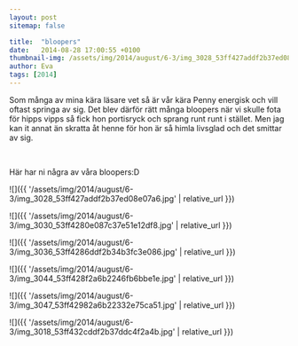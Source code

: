 ```yaml
---
layout: post
sitemap: false

title:  "bloopers"
date:   2014-08-28 17:00:55 +0100
thumbnail-img: /assets/img/2014/august/6-3/img_3028_53ff427addf2b37ed08e07a6.jpg
author: Eva
tags: [2014]
---
```


Som många av mina kära läsare vet så är vår kära Penny energisk och vill oftast springa av sig. Det blev därför rätt många bloopers när vi skulle fota för hipps vipps så fick hon portisryck och sprang runt runt i stället. Men jag kan it annat än skratta åt henne för hon är så himla livsglad och det smittar av sig. 




 




Här har ni några av våra bloopers:D

![]({{ '/assets/img/2014/august/6-3/img_3028_53ff427addf2b37ed08e07a6.jpg'  | relative_url }})

![]({{ '/assets/img/2014/august/6-3/img_3030_53ff4280e087c37e51e12df8.jpg'  | relative_url }})

![]({{ '/assets/img/2014/august/6-3/img_3036_53ff4286ddf2b34b3fc3e086.jpg'  | relative_url }})

![]({{ '/assets/img/2014/august/6-3/img_3044_53ff428f2a6b2246fb6bbe1e.jpg'  | relative_url }})

![]({{ '/assets/img/2014/august/6-3/img_3047_53ff42982a6b22332e75ca51.jpg'  | relative_url }})

![]({{ '/assets/img/2014/august/6-3/img_3018_53ff432cddf2b37ddc4f2a4b.jpg'  | relative_url }})

